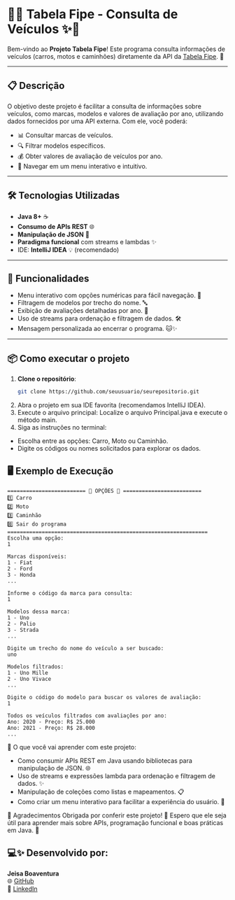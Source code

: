 # 🚗✨ Tabela Fipe - Consulta de Veículos ✨🚗

Bem-vindo ao **Projeto Tabela Fipe**! Este programa consulta informações de veículos (carros, motos e caminhões) diretamente da API da [Tabela Fipe](https://deividfortuna.github.io/fipe/). 🚀

---

## 📋 **Descrição**

O objetivo deste projeto é facilitar a consulta de informações sobre veículos, como marcas, modelos e valores de avaliação por ano, utilizando dados fornecidos por uma API externa. Com ele, você poderá:

- 📊 Consultar marcas de veículos.
- 🔍 Filtrar modelos específicos.
- 💰 Obter valores de avaliação de veículos por ano.
- 🏁 Navegar em um menu interativo e intuitivo.

---

## 🛠️ **Tecnologias Utilizadas**

- **Java 8+** ☕
- **Consumo de APIs REST** 🌐
- **Manipulação de JSON** 📜
- **Paradigma funcional** com streams e lambdas ✨
- IDE: **IntelliJ IDEA** 💡 (recomendado)

---

## 🎯 **Funcionalidades**

- Menu interativo com opções numéricas para fácil navegação. 🚦
- Filtragem de modelos por trecho do nome. 🔤
- Exibição de avaliações detalhadas por ano. 📅
- Uso de streams para ordenação e filtragem de dados. 🛠️
- Mensagem personalizada ao encerrar o programa. 🐱✨

---

## 📦 **Como executar o projeto**

1. **Clone o repositório**:
   ```bash
   git clone https://github.com/seuusuario/seurepositorio.git
2. Abra o projeto em sua IDE favorita (recomendamos IntelliJ IDEA).
3. Execute o arquivo principal: Localize o arquivo Principal.java e execute o método main.
4. Siga as instruções no terminal:
 - Escolha entre as opções: Carro, Moto ou Caminhão.
 - Digite os códigos ou nomes solicitados para explorar os dados.

## 🖥️ **Exemplo de Execução**

```plaintext
========================= 🚦 OPÇÕES 🚦 =========================
1️⃣ Carro
2️⃣ Moto
3️⃣ Caminhão
0️⃣ Sair do programa
================================================================
Escolha uma opção:
1

Marcas disponíveis:
1 - Fiat
2 - Ford
3 - Honda
...

Informe o código da marca para consulta:
1

Modelos dessa marca:
1 - Uno
2 - Palio
3 - Strada
...

Digite um trecho do nome do veículo a ser buscado:
uno

Modelos filtrados:
1 - Uno Mille
2 - Uno Vivace
...

Digite o código do modelo para buscar os valores de avaliação:
1

Todos os veículos filtrados com avaliações por ano:
Ano: 2020 - Preço: R$ 25.000
Ano: 2021 - Preço: R$ 28.000
...
```  
🌟 O que você vai aprender com este projeto: 
- Como consumir APIs REST em Java usando bibliotecas para manipulação de JSON. 🌐
- Uso de streams e expressões lambda para ordenação e filtragem de dados. ✨
- Manipulação de coleções como listas e mapeamentos. 📋
- Como criar um menu interativo para facilitar a experiência do usuário. 🚦

🐾 Agradecimentos
Obrigada por conferir este projeto! 💖 Espero que ele seja útil para aprender mais sobre APIs, programação funcional e boas práticas em Java. 🚀

## 💻✨ **Desenvolvido por:**

**Jeisa Boaventura**  
🌐 [GitHub](https://github.com/Caaarolb)  
💼 [LinkedIn](https://www.linkedin.com/in/-caroline-boaventura/)


